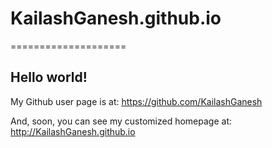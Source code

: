 # KailashGanesh.github.io
====================

## Hello world!


My Github user page is at: 
https://github.com/KailashGanesh

And, soon, you can see my customized homepage at:
http://KailashGanesh.github.io
